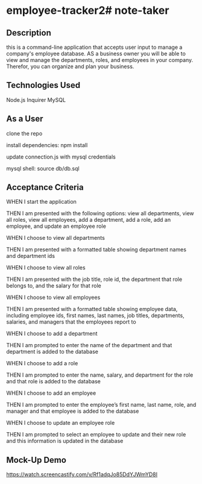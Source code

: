 # employee-tracker2# note-taker

## Description
this is a command-line application that accepts user input to manage a company's employee database. AS a business owner you will be able to view and manage the departments, roles, and employees in your company. Therefor, you can organize and plan your business.

## Technologies Used
Node.js
Inquirer
MySQL

## As a User
clone the repo

install dependencies: npm install

update connection.js with mysql credentials 

mysql shell: source db/db.sql

## Acceptance Criteria
WHEN I start the application

THEN I am presented with the following options: view all departments, view all roles, view all employees, add a department, add a role, add an employee, and update an employee role

WHEN I choose to view all departments

THEN I am presented with a formatted table showing department names and department ids

WHEN I choose to view all roles

THEN I am presented with the job title, role id, the department that role belongs to, and the salary for that role

WHEN I choose to view all employees

THEN I am presented with a formatted table showing employee data, including employee ids, first names, last names, job titles, departments, salaries, and managers that the employees report to

WHEN I choose to add a department

THEN I am prompted to enter the name of the department and that department is added to the database

WHEN I choose to add a role

THEN I am prompted to enter the name, salary, and department for the role and that role is added to the database

WHEN I choose to add an employee

THEN I am prompted to enter the employee’s first name, last name, role, and manager and that employee is added to the database

WHEN I choose to update an employee role

THEN I am prompted to select an employee to update and their new role and this information is updated in the database 

## Mock-Up Demo
https://watch.screencastify.com/v/Rf1adqJo85DdYJWmYD8I
